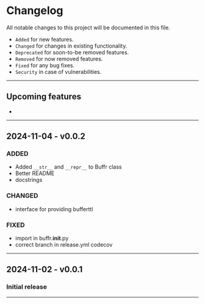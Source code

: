 # Changelog
All notable changes to this project will be documented in this file.
 - `Added` for new features.
 - `Changed` for changes in existing functionality.
 - `Deprecated` for soon-to-be removed features.
 - `Removed` for now removed features.
 - `Fixed` for any bug fixes.
 - `Security` in case of vulnerabilities.
<hr>
 

## Upcoming features
- <br>
<hr>

## 2024-11-04 - v0.0.2
### ADDED
- Added `__str__` and `__repr__` to Buffr class
- Better README
- docstrings
### CHANGED
- interface for providing bufferttl 
### FIXED
- import in buffr.__init__.py
- correct branch in release.yml codecov

<hr>

## 2024-11-02 - v0.0.1
### Initial release 
<hr>
